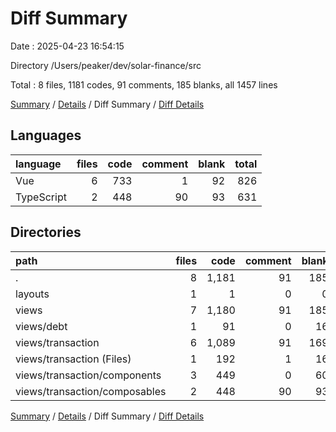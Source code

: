 # Diff Summary

Date : 2025-04-23 16:54:15

Directory /Users/peaker/dev/solar-finance/src

Total : 8 files,  1181 codes, 91 comments, 185 blanks, all 1457 lines

[Summary](results.md) / [Details](details.md) / Diff Summary / [Diff Details](diff-details.md)

## Languages
| language | files | code | comment | blank | total |
| :--- | ---: | ---: | ---: | ---: | ---: |
| Vue | 6 | 733 | 1 | 92 | 826 |
| TypeScript | 2 | 448 | 90 | 93 | 631 |

## Directories
| path | files | code | comment | blank | total |
| :--- | ---: | ---: | ---: | ---: | ---: |
| . | 8 | 1,181 | 91 | 185 | 1,457 |
| layouts | 1 | 1 | 0 | 0 | 1 |
| views | 7 | 1,180 | 91 | 185 | 1,456 |
| views/debt | 1 | 91 | 0 | 16 | 107 |
| views/transaction | 6 | 1,089 | 91 | 169 | 1,349 |
| views/transaction (Files) | 1 | 192 | 1 | 16 | 209 |
| views/transaction/components | 3 | 449 | 0 | 60 | 509 |
| views/transaction/composables | 2 | 448 | 90 | 93 | 631 |

[Summary](results.md) / [Details](details.md) / Diff Summary / [Diff Details](diff-details.md)